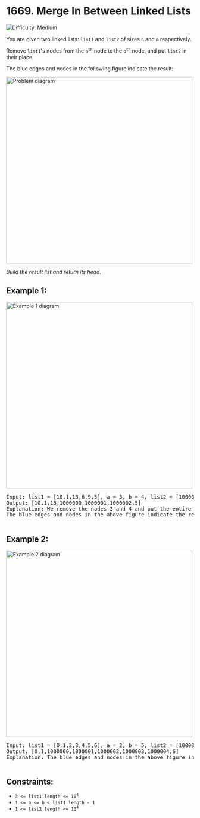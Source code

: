 <!DOCTYPE html>
<html lang="en">
<head>
  <meta charset="UTF-8">
  <meta name="viewport" content="width=device-width, initial-scale=1.0">
  
</head>
<body>
  <h1>1669. Merge In Between Linked Lists</h1>
 <img src="https://img.shields.io/badge/Difficulty-Medium-yellow" alt="Difficulty: Medium" />

  <p>You are given two linked lists: <code>list1</code> and <code>list2</code> of sizes <code>n</code> and <code>m</code> respectively.</p>
  <p>Remove <code>list1</code>'s nodes from the <code>a<sup>th</sup></code> node to the <code>b<sup>th</sup></code> node, and put <code>list2</code> in their place.</p>
  <p>The blue edges and nodes in the following figure indicate the result:</p>

  <img src="https://assets.leetcode.com/uploads/2020/11/05/fig1.png" alt="Problem diagram" width="500">

  <p><i>Build the result list and return its head.</i></p>

  <h2>Example 1:</h2>
  <img src="https://assets.leetcode.com/uploads/2024/03/01/ll.png" alt="Example 1 diagram" width="500">
  <pre>
Input: list1 = [10,1,13,6,9,5], a = 3, b = 4, list2 = [1000000,1000001,1000002]
Output: [10,1,13,1000000,1000001,1000002,5]
Explanation: We remove the nodes 3 and 4 and put the entire list2 in their place. 
The blue edges and nodes in the above figure indicate the result.
  </pre>

  <h2>Example 2:</h2>
  <img src="https://assets.leetcode.com/uploads/2020/11/05/merge_linked_list_ex2.png" alt="Example 2 diagram" width="500">
  <pre>
Input: list1 = [0,1,2,3,4,5,6], a = 2, b = 5, list2 = [1000000,1000001,1000002,1000003,1000004]
Output: [0,1,1000000,1000001,1000002,1000003,1000004,6]
Explanation: The blue edges and nodes in the above figure indicate the result.
  </pre>

  <h2>Constraints:</h2>
  <ul>
    <li><code>3 &lt;= list1.length &lt;= 10<sup>4</sup></code></li>
    <li><code>1 &lt;= a &lt;= b &lt; list1.length - 1</code></li>
    <li><code>1 &lt;= list2.length &lt;= 10<sup>4</sup></code></li>
  </ul>
</body>
</html>
